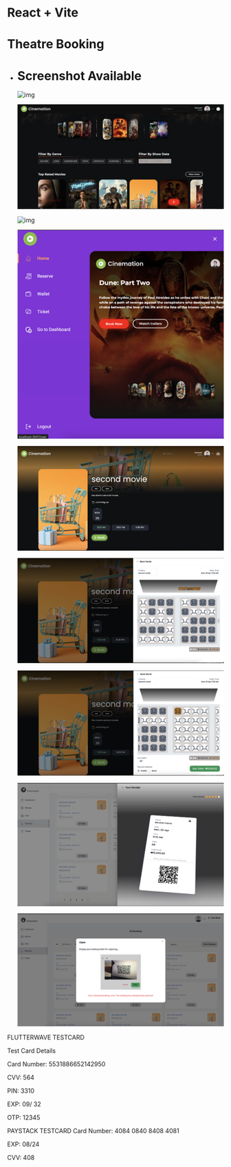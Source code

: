 # React + Vite

# Theatre Booking

- # Screenshot Available

  ![img](./imgone.png)

  ![img](./img2.png)

  ![img](./img3.png)

  ![img](./img4.png)

  ![img](./img5.png)

  ![img](./img6.png)

  ![img](./img7.png)

  ![img](./img8.png)

  ![img](./img1.png)

FLUTTERWAVE TESTCARD

Test Card Details

Card Number: 5531886652142950

CVV: 564

PIN: 3310

EXP: 09/ 32

OTP: 12345

PAYSTACK TESTCARD
Card Number: 4084 0840 8408 4081

EXP: 08/24

CVV: 408
